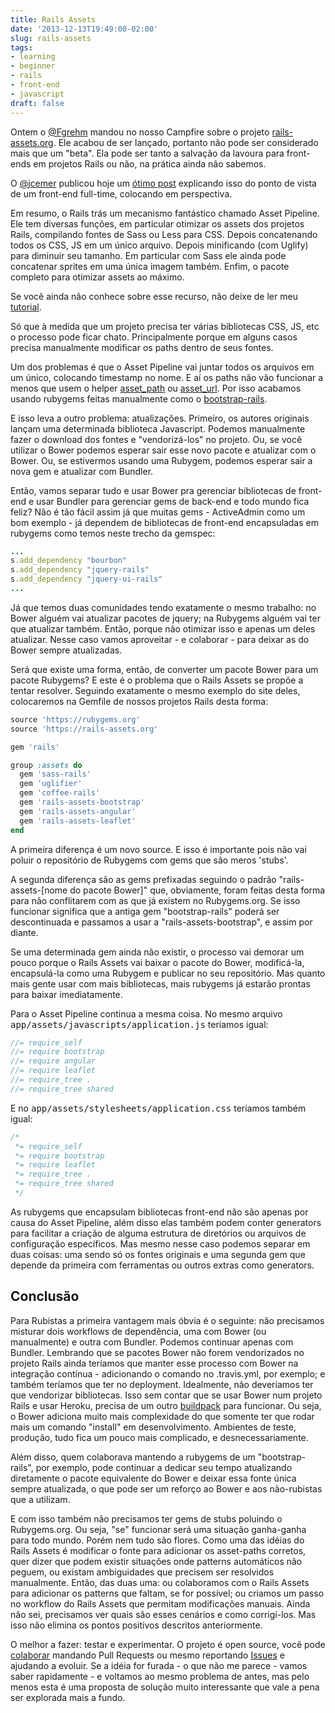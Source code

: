 ```yaml
---
title: Rails Assets
date: '2013-12-13T19:49:00-02:00'
slug: rails-assets
tags:
- learning
- beginner
- rails
- front-end
- javascript
draft: false
---
```


Ontem o [@Fgrehm](https://twitter.com/fgrehm) mandou no nosso Campfire sobre o projeto [rails-assets.org](https://rails-assets.org). Ele acabou de ser lançado, portanto não pode ser considerado mais que um "beta". Ela pode ser tanto a salvação da lavoura para front-ends em projetos Rails ou não, na prática ainda não sabemos.

O [@jcemer](https://twitter.com/jcemer) publicou hoje um [ótimo post](http://jcemer.com/asset-pipeline-rails-assets-or-let-die.html) explicando isso do ponto de vista de um front-end full-time, colocando em perspectiva.

Em resumo, o Rails trás um mecanismo fantástico chamado Asset Pipeline. Ele tem diversas funções, em particular otimizar os assets dos projetos Rails, compilando fontes de Sass ou Less para CSS. Depois concatenando todos os CSS, JS em um único arquivo. Depois minificando (com Uglify) para diminuir seu tamanho. Em particular com Sass ele ainda pode concatenar sprites em uma única imagem também. Enfim, o pacote completo para otimizar assets ao máximo.

Se você ainda não conhece sobre esse recurso, não deixe de ler meu [tutorial](http://www.akitaonrails.com/2012/07/01/asset-pipeline-para-iniciantes).

Só que à medida que um projeto precisa ter várias bibliotecas CSS, JS, etc o processo pode ficar chato. Principalmente porque em alguns casos precisa manualmente modificar os paths dentro de seus fontes. 

Um dos problemas é que o Asset Pipeline vai juntar todos os arquivos em um único, colocando timestamp no nome. E aí os paths não vão funcionar a menos que usem o helper [asset_path](http://api.rubyonrails.org/classes/ActionView/Helpers/AssetUrlHelper.html#method-i-asset_path) ou [asset_url](http://api.rubyonrails.org/classes/ActionView/Helpers/AssetUrlHelper.html#method-i-asset_url). Por isso acabamos usando rubygems feitas manualmente como o [bootstrap-rails](https://github.com/anjlab/bootstrap-rails).

E isso leva a outro problema: atualizações. Primeiro, os autores originais lançam uma determinada biblioteca Javascript. Podemos manualmente fazer o download dos fontes e "vendorizá-los" no projeto. Ou, se você utilizar o Bower podemos esperar sair esse novo pacote e atualizar com o Bower. Ou, se estivermos usando uma Rubygem, podemos esperar sair a nova gem e atualizar com Bundler.

Então, vamos separar tudo e usar Bower pra gerenciar bibliotecas de front-end e usar Bundler para gerenciar gems de back-end e todo mundo fica feliz? Não é tão fácil assim já que muitas gems - ActiveAdmin como um bom exemplo - já dependem de bibliotecas de front-end encapsuladas em rubygems como temos neste trecho da gemspec:

```ruby
...
s.add_dependency "bourbon"
s.add_dependency "jquery-rails"
s.add_dependency "jquery-ui-rails"
...
```

Já que temos duas comunidades tendo exatamente o mesmo trabalho: no Bower alguém vai atualizar pacotes de jquery; na Rubygems alguém vai ter que atualizar também. Então, porque não otimizar isso e apenas um deles atualizar. Nesse caso vamos aproveitar - e colaborar - para deixar as do Bower sempre atualizadas.

Será que existe uma forma, então, de converter um pacote Bower para um pacote Rubygems? E este é o problema que o Rails Assets se propõe a tentar resolver. Seguindo exatamente o mesmo exemplo do site deles, colocaremos na Gemfile de nossos projetos Rails desta forma:

```ruby
source 'https://rubygems.org'
source 'https://rails-assets.org'

gem 'rails'

group :assets do
  gem 'sass-rails'
  gem 'uglifier'
  gem 'coffee-rails'
  gem 'rails-assets-bootstrap'
  gem 'rails-assets-angular'
  gem 'rails-assets-leaflet'
end
```

A primeira diferença é um novo source. E isso é importante pois não vai poluir o repositório de Rubygems com gems que são meros 'stubs'.

A segunda diferença são as gems prefixadas seguindo o padrão "rails-assets-[nome do pacote Bower]" que, obviamente, foram feitas desta forma para não conflitarem com as que já existem no Rubygems.org. Se isso funcionar significa que a antiga gem "bootstrap-rails" poderá ser descontinuada e passamos a usar a "rails-assets-bootstrap", e assim por diante.

Se uma determinada gem ainda não existir, o processo vai demorar um pouco porque o Rails Assets vai baixar o pacote do Bower, modificá-la, encapsulá-la como uma Rubygem e publicar no seu repositório. Mas quanto mais gente usar com mais bibliotecas, mais rubygems já estarão prontas para baixar imediatamente.

Para o Asset Pipeline continua a mesma coisa. No mesmo arquivo <tt>app/assets/javascripts/application.js</tt> teríamos igual:

```javascript
//= require_self
//= require bootstrap
//= require angular
//= require leaflet
//= require_tree .
//= require_tree shared
```

E no <tt>app/assets/stylesheets/application.css</tt> teríamos também igual:

```css
/*
 *= require_self
 *= require bootstrap
 *= require leaflet
 *= require_tree .
 *= require_tree shared
 */
```

As rubygems que encapsulam bibliotecas front-end não são apenas por causa do Asset Pipeline, além disso elas também podem conter generators para facilitar a criação de alguma estrutura de diretórios ou arquivos de configuração específicos. Mas mesmo nesse caso podemos separar em duas coisas: uma sendo só os fontes originais e uma segunda gem que depende da primeira com ferramentas ou outros extras como generators.

## Conclusão

Para Rubistas a primeira vantagem mais óbvia é o seguinte: não precisamos misturar dois workflows de dependência, uma com Bower (ou manualmente) e outra com Bundler. Podemos continuar apenas com Bundler. Lembrando que se pacotes Bower não forem vendorizados no projeto Rails ainda teríamos que manter esse processo com Bower na integração contínua - adicionando o comando no .travis.yml, por exemplo; e também teríamos que ter no deployment. Idealmente, não deveríamos ter que vendorizar bibliotecas. Isso sem contar que se usar Bower num projeto Rails e usar Heroku, precisa de um outro [buildpack](http://xseignard.github.io/2013/02/18/use-bower-with-heroku/) para funcionar. Ou seja, o Bower adiciona muito mais complexidade do que somente ter que rodar mais um comando "install" em desenvolvimento. Ambientes de teste, produção, tudo fica um pouco mais complicado, e desnecessariamente.

Além disso, quem colaborava mantendo a rubygems de um "bootstrap-rails", por exemplo, pode continuar a dedicar seu tempo atualizando diretamente o pacote equivalente do Bower e deixar essa fonte única sempre atualizada, o que pode ser um reforço ao Bower e aos não-rubistas que a utilizam.

E com isso também não precisamos ter gems de stubs poluindo o Rubygems.org. Ou seja, "se" funcionar será uma situação ganha-ganha para todo mundo. Porém nem tudo são flores. Como uma das idéias do Rails Assets é modificar o fonte para adicionar os asset-paths corretos, quer dizer que podem existir situações onde patterns automáticos não peguem, ou existam ambiguidades que precisem ser resolvidos manualmente. Então, das duas uma: ou colaboramos com o Rails Assets para adicionar os patterns que faltam, se for possível; ou criamos um passo no workflow do Rails Assets que permitam modificações manuais. Ainda não sei, precisamos ver quais são esses cenários e como corrigí-los. Mas isso não elimina os pontos positivos descritos anteriormente.

O melhor a fazer: testar e experimentar. O projeto é open source, você pode [colaborar](https://github.com/rails-assets/rails-assets/) mandando Pull Requests ou mesmo reportando [Issues](https://github.com/rails-assets/rails-assets/issues) e ajudando a evoluir. Se a idéia for furada - o que não me parece - vamos saber rapidamente - e voltamos ao mesmo problema de antes, mas pelo menos esta é uma proposta de solução muito interessante que vale a pena ser explorada mais a fundo.
